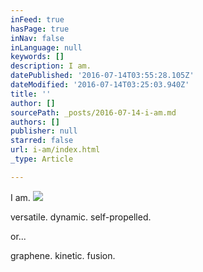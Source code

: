 ```yaml
---
inFeed: true
hasPage: true
inNav: false
inLanguage: null
keywords: []
description: I am.
datePublished: '2016-07-14T03:55:28.105Z'
dateModified: '2016-07-14T03:25:03.940Z'
title: ''
author: []
sourcePath: _posts/2016-07-14-i-am.md
authors: []
publisher: null
starred: false
url: i-am/index.html
_type: Article

---
```

I am.
![](https://the-grid-user-content.s3-us-west-2.amazonaws.com/a83e1455-f86b-4e8b-b9ac-45b7aafa2cfb.jpg)

versatile. dynamic. self-propelled.

or...

graphene. kinetic. fusion.